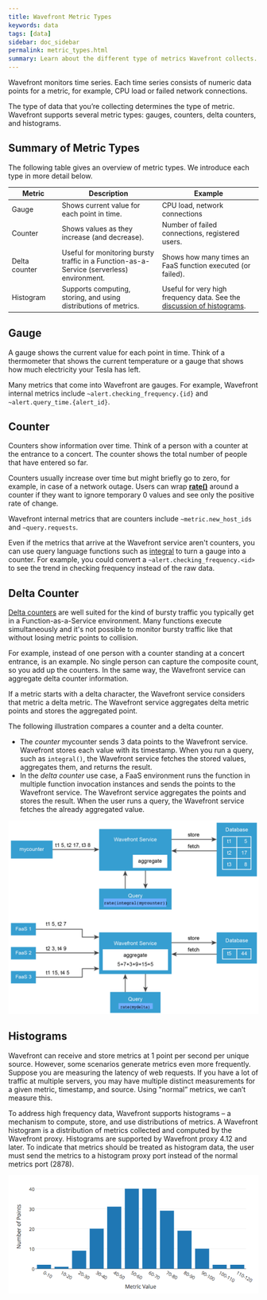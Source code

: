 ```yaml
---
title: Wavefront Metric Types
keywords: data
tags: [data]
sidebar: doc_sidebar
permalink: metric_types.html
summary: Learn about the different type of metrics Wavefront collects.
---
```


Wavefront monitors time series. Each time series consists of numeric data points for a metric, for example, CPU load or failed network connections.

The type of data that you’re collecting determines the type of metric. Wavefront supports several metric types: gauges, counters, delta counters, and histograms.

## Summary of Metric Types

The following table gives an overview of metric types. We introduce each type in more detail below.

<table style="width: 100%;">
<tbody>
<thead>
<tr><th width="20%">Metric</th><th width="40%">Description</th><th width="40%">Example</th></tr>
</thead>
<tr>
<td>Gauge</td>
<td>Shows current value for each point in time.</td>
<td>CPU load, network connections</td>
</tr>
<tr>
<td>Counter</td>
<td>Shows values as they increase (and decrease).</td>
<td>Number of failed connections, registered users.</td>
</tr>
<tr>
<td>Delta counter</td>
<td>Useful for monitoring bursty traffic in a Function-as-a-Service (serverless) environment. </td>
<td>Shows how many times an FaaS function executed (or failed). </td>
</tr>
<tr>
<td>Histogram</td>
<td>Supports computing, storing, and using distributions of metrics.</td>
<td>Useful for very high frequency data. See the <a href="proxies_histogram.html">discussion of histograms</a>. </td>
</tr>
</tbody>
</table>

## Gauge

A gauge shows the current value for each point in time. Think of a thermometer that shows the current temperature or a gauge that shows how much electricity your Tesla has left.

Many metrics that come into Wavefront are gauges. For example, Wavefront internal metrics include `~alert.checking_frequency.{id}` and `~alert.query_time.{alert_id}`.

## Counter

Counters show information over time. Think of a person with a counter at the entrance to a concert. The counter shows the total number of people that have entered so far.

   Counters usually increase over time but might briefly go to zero, for example, in case of a network outage. Users can wrap [**rate()**](ts_rate.html) around a counter if they want to ignore temporary 0 values and see only the positive rate of change.

Wavefront internal metrics that are counters include `~metric.new_host_ids` and `~query.requests`.

Even if the metrics that arrive at the Wavefront service aren't counters, you can use query language functions such as [integral](ts_integral.html) to turn a gauge into a counter. For example, you could convert a `~alert.checking_frequency.<id>` to see the trend in checking frequency instead of the raw data.

## Delta Counter

[Delta counters](delta_counters.html) are well suited for the kind of bursty traffic you typically get in a Function-as-a-Service environment. Many functions execute simultaneously and it's not possible to monitor bursty traffic like that without losing metric points to collision.

For example, instead of one person with a counter standing at a concert entrance, is an example. No single person can capture the composite count,  so you add up the counters. In the same way, the Wavefront service can aggregate delta counter information.

If a metric starts with a delta character, the Wavefront service considers that metric a delta metric. The Wavefront service aggregates delta metric points and stores the aggregated point.

The following illustration compares a counter and a delta counter.
* The *counter* mycounter sends 3 data points to the Wavefront service. Wavefront stores each value with its timestamp. When you run a query, such as `integral()`, the Wavefront service fetches the stored values, aggregates them, and returns the result.
* In the *delta counter* use case, a FaaS environment runs the function in multiple function invocation instances and sends the points to the Wavefront service. The Wavefront service aggregates the points and stores the result. When the user runs a query, the Wavefront service fetches the already aggregated value.

![counters_delta_counters](images/counters_delta_counters.png)

## Histograms

Wavefront can receive and store metrics at 1 point per second per unique source. However, some scenarios generate metrics even more frequently. Suppose you are measuring the latency of web requests. If you have a lot of traffic at multiple servers, you may have multiple distinct measurements for a given metric, timestamp, and source. Using "normal” metrics, we can’t measure this.

To address high frequency data, Wavefront supports histograms – a mechanism to compute, store, and use distributions of metrics. A Wavefront histogram is a distribution of metrics collected and computed by the Wavefront proxy. Histograms are supported by Wavefront proxy 4.12 and later. To indicate that metrics should be treated as histogram data, the user must send the metrics to a histogram proxy port instead of the normal metrics port (2878).

![histogram](images/histogram.png)

